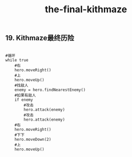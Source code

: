 ﻿---
layout: default
title: the-final-kithmaze
---
## 19. Kithmaze最终历险
```

#循环
while true        
    #右
    hero.moveRight()
    #上
    hero.moveUp()
    #找敌人
    enemy = hero.findNearestEnemy()
    #如果有敌人
    if enemy
        #攻击
        hero.attack(enemy)
        #攻击
        hero.attack(enemy)
    #右
    hero.moveRight()
    #下下
    hero.moveDown(2)
    #上
    hero.moveUp()

```
